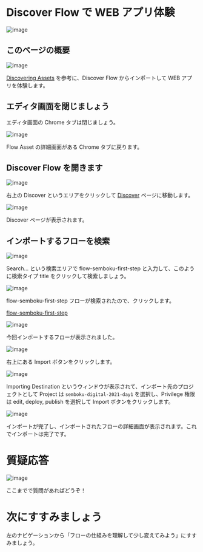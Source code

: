 # Discover Flow で WEB アプリ体験

![image](https://i.gyazo.com/2fe8f1e2d461451f6b5212996272c3ee.jpg)

## このページの概要

![image](https://i.gyazo.com/012495d03dfe39bc09cb4d2f4f02581b.png)

[Discovering Assets](https://docs.enebular.com/ja/Discover/) を参考に、Discover Flow からインポートして WEB アプリを体験します。

## エディタ画面を閉じましょう

エディタ画面の Chrome タブは閉じましょう。

![image](https://i.gyazo.com/90032514347caf9da11c394b202742d6.png)

Flow Asset の詳細画面がある Chrome タブに戻ります。

## Discover Flow を開きます

![image](https://i.gyazo.com/80f28a196c2336bc6fb202dd665ee9d8.png)

右上の Discover というエリアをクリックして [Discover](https://enebular.com/discover) ページに移動します。

![image](https://i.gyazo.com/67efba847f48826da6b5b67d0e26c03a.png)

Discover ページが表示されます。

## インポートするフローを検索

![image](https://i.gyazo.com/c7eb27b16053b1fd3fa5f332faa37eed.png)

Search... という検索エリアで flow-semboku-first-step と入力して、このように検索タイプ title をクリックして検索しましょう。

![image](https://i.gyazo.com/72580a9819bfc138a23b4202d2d813b4.png)

flow-semboku-first-step フローが検索されたので、クリックします。

[flow-semboku-first-step](https://enebular.com/discover/flow/0000494d-ffde-4e89-9da7-7bf49543f290)

![image](https://i.gyazo.com/0ff6f1c1a3a16535aa6cd06d52d22672.png)

今回インポートするフローが表示されました。

![image](https://i.gyazo.com/ef11d0d0b83264de88c17261f002d668.png)

右上にある Import ボタンをクリックします。

![image](https://i.gyazo.com/5f45710d6ba69deb16fdb8457720f3da.png)

Importing Destination というウィンドウが表示されて、インポート先のプロジェクトとして Project は `semboku-digital-2021-day1` を選択し、Privilege 権限は edit, deploy, publish を選択して Import ボタンをクリックします。

![image](https://i.gyazo.com/5a4d408f17ef88344dd6cf919e65dfcf.png)

インポートが完了し、インポートされたフローの詳細画面が表示されます。これでインポートは完了です。

# 質疑応答

![image](https://i.gyazo.com/aba8ccd625e7320883851b71ebd0caf2.png)

ここまでで質問があればどうぞ！

# 次にすすみましょう

左のナビゲーションから「フローの仕組みを理解して少し変えてみよう」にすすみましょう。

